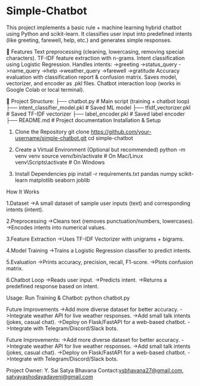 # Simple-Chatbot
This project implements a basic rule + machine learning hybrid chatbot using Python and scikit-learn.
It classifies user input into predefined intents (like greeting, farewell, help, etc.) and generates simple responses.

📌 Features
Text preprocessing (cleaning, lowercasing, removing special characters).
TF-IDF feature extraction with n-grams.
Intent classification using Logistic Regression.
Handles intents:
->greeting
->status_query
->name_query
->help
->weather_query
->farewell
->gratitude
Accuracy evaluation with classification report & confusion matrix.
Saves model, vectorizer, and encoder as .pkl files.
Chatbot interaction loop (works in Google Colab or local terminal).

📂 Project Structure:
├── chatbot.py                 # Main script (training + chatbot loop)
├── intent_classifier_model.pkl # Saved ML model
├── tfidf_vectorizer.pkl        # Saved TF-IDF vectorizer
├── label_encoder.pkl           # Saved label encoder
├── README.md                   # Project documentation
Installation & Setup
1. Clone the Repository
git clone https://github.com/your-username/simple-chatbot.git
cd simple-chatbot
2. Create a Virtual Environment (Optional but recommended)
python -m venv venv
source venv/bin/activate   # On Mac/Linux
venv\Scripts\activate      # On Windows

3. Install Dependencies
pip install -r requirements.txt
pandas
numpy
scikit-learn
matplotlib
seaborn
joblib

How It Works

1.Dataset
->A small dataset of sample user inputs (text) and corresponding intents (intent).

2.Preprocessing
->Cleans text (removes punctuation/numbers, lowercases).
->Encodes intents into numerical values.

3.Feature Extraction
->Uses TF-IDF Vectorizer with unigrams + bigrams.

4.Model Training
->Trains a Logistic Regression classifier to predict intents.

5.Evaluation
->Prints accuracy, precision, recall, F1-score.
->Plots confusion matrix.

6.Chatbot Loop
->Reads user input.
->Predicts intent.
->Returns a predefined response based on intent.

Usage:
Run Training & Chatbot:
python chatbot.py

Future Improvements
->Add more diverse dataset for better accuracy.
->Integrate weather API for live weather responses.
->Add small talk intents (jokes, casual chat).
->Deploy on Flask/FastAPI for a web-based chatbot.
->Integrate with Telegram/Discord/Slack bots.

Future Improvements:
->Add more diverse dataset for better accuracy.
->Integrate weather API for live weather responses.
->Add small talk intents (jokes, casual chat).
->Deploy on Flask/FastAPI for a web-based chatbot.
->Integrate with Telegram/Discord/Slack bots.

Project Owner:
Y. Sai Satya Bhavana
Contact:ysbhavana27@gmail.com, satyayashodayadaveni@gmail.com







